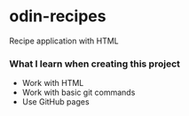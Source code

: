 # odin-recipes

Recipe application with HTML

### What I learn when creating this project

- Work with HTML
- Work with basic git commands
- Use GitHub pages
